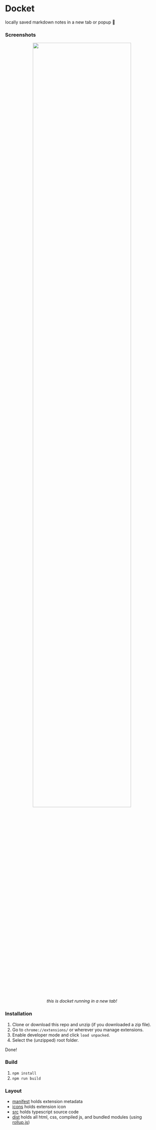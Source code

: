# Docket
locally saved markdown notes in a new tab or popup 📝

### Screenshots
<div align="center">
<img src="https://github.com/LordExodius/docket/assets/26910397/24da96b2-ddc7-49a8-a0b0-3b1ad9588bfd" width="80%"><br>
  <em>this is docket running in a new tab!</em>
</div>

### Installation
1. Clone or download this repo and unzip (if you downloaded a zip file).
2. Go to `chrome://extensions/` or wherever you manage extensions.
3. Enable developer mode and click `load unpacked`.
4. Select the (unzipped) root folder.

Done!

### Build
1. `npm install`
3. `npm run build`

### Layout
- [manifest](manifest.json) holds extension metadata
- [icons](icons/) holds extension icon
- [src](src/) holds typescript source code
- [dist](dist/) holds all html, css, compiled js, and bundled modules (using [rollup.js](https://rollupjs.org/))
